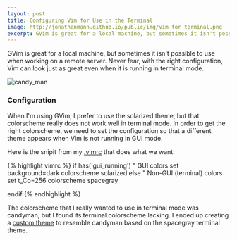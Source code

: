 ```yaml
---
layout: post
title: Configuring Vim for Use in the Terminal
image: http://jonathanmann.github.io/public/img/vim_for_terminal.png
excerpt: GVim is great for a local machine, but sometimes it isn't possible to use when working on a remote server. Never fear, with the right configuration, Vim can look just as great even when it is running in terminal mode. 
---
```


GVim is great for a local machine, but sometimes it isn't possible to use when working on a remote server. Never fear, with the right configuration, Vim can look just as great even when it is running in terminal mode.

![candy_man](http://jonathanmann.github.io/public/img/vim_for_terminal.png)

### Configuration

When I'm using GVim, I prefer to use the solarized theme, but that colorscheme really does not work well in terminal mode. In order to get the right colorscheme, we need to set the configuration so that a different theme appears when Vim is not running in GUI mode.

Here is the snipit from my [.vimrc](https://github.com/jonathanmann/vim_config/blob/master/.vimrc) that does what we want:

{% highlight vimrc %}
if has('gui_running')
    " GUI colors
    set background=dark 
    colorscheme solarized
else
    " Non-GUI (terminal) colors
    set t_Co=256
    colorscheme spacegray 
   
endif
{% endhighlight %}

The colorscheme that I really wanted to use in terminal mode was candyman, but I found its terminal colorscheme lacking. I ended up creating a [custom theme](https://github.com/jonathanmann/vim_config/blob/master/colors/spacegray.vim) to resemble candyman based on the spacegray terminal theme. 


